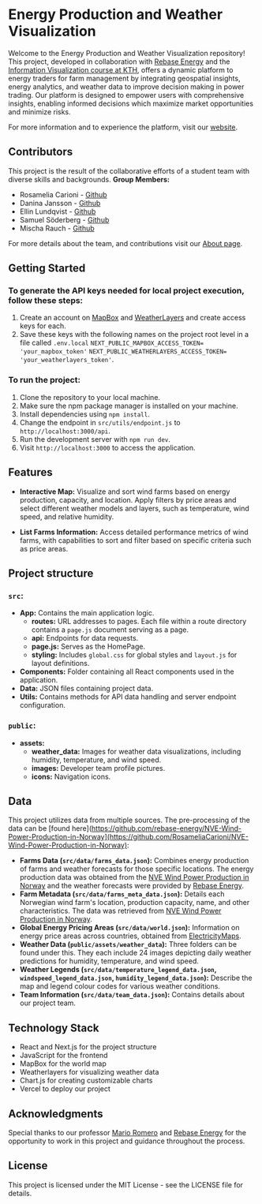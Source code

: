 # Energy Production and Weather Visualization

Welcome to the Energy Production and Weather Visualization repository! This project, developed in collaboration with [Rebase Energy](https://www.rebase.energy/) and the [Information Visualization course at KTH](https://www.kth.se/student/kurser/kurs/DH2321?l=en), offers a dynamic platform to energy traders for farm management by integrating geospatial insights, energy analytics, and weather data to improve decision making in power trading. Our platform is designed to empower users with comprehensive insights, enabling informed decisions which maximize market opportunities and minimize risks.

For more information and to experience the platform, visit our [website](https://weather-visualization-rebase.vercel.app/).

## Contributors

This project is the result of the collaborative efforts of a student team with diverse skills and backgrounds. 
**Group Members:** 
- Rosamelia Carioni - [Github](https://github.com/RosameliaCarioni)
- Danina Jansson - [Github](https://github.com/DaninaJansson)
- Ellin Lundqvist - [Github](https://github.com/elinlqv)
- Samuel Söderberg - [Github](https://github.com/sasoder)
- Mischa Rauch - [Github](https://github.com/MischaRauch)

For more details about the team, and contributions visit our [About page](https://weather-visualization-rebase.vercel.app/about).

## Getting Started

### To generate the API keys needed for local project execution, follow these steps:
1. Create an account on [MapBox](https://www.mapbox.com/) and [WeatherLayers](https://weatherlayers.com/demo.html) and create access keys for each.
2. Save these keys with the following names on the project root level in a file called `.env.local` `NEXT_PUBLIC_MAPBOX_ACCESS_TOKEN= 'your_mapbox_token'` `NEXT_PUBLIC_WEATHERLAYERS_ACCESS_TOKEN= 'your_weatherlayers_token'`.

### To run the project:
1. Clone the repository to your local machine.
2. Make sure the npm package manager is installed on your machine. 
3. Install dependencies using `npm install`.
4. Change the endpoint in `src/utils/endpoint.js` to `http://localhost:3000/api`. 
5. Run the development server with `npm run dev`.
6. Visit `http://localhost:3000` to access the application.

## Features

- **Interactive Map:** Visualize and sort wind farms based on energy production, capacity, and location. Apply filters by price areas and select different weather models and layers, such as temperature, wind speed, and relative humidity.

- **List Farms Information:** Access detailed performance metrics of wind farms, with capabilities to sort and filter based on specific criteria such as price areas.


## Project structure 
### `src`:
- **App:** Contains the main application logic.
  - **routes:** URL addresses to pages. Each file within a route directory contains a `page.js` document serving as a page.
  - **api:** Endpoints for data requests.
  - **page.js:** Serves as the HomePage.
  - **styling:** Includes `global.css` for global styles and `layout.js` for layout definitions.
- **Components:** Folder containing all React components used in the application.
- **Data:** JSON files containing project data.
- **Utils:** Contains methods for API data handling and server endpoint configuration.

### `public`:
- **assets:**
  - **weather_data:** Images for weather data visualizations, including humidity, temperature, and wind speed.
  - **images:** Developer team profile pictures.
  - **icons:** Navigation icons.

## Data

This project utilizes data from multiple sources. The pre-processing of the data can be [found here](https://github.com/rebase-energy/NVE-Wind-Power-Production-in-Norway](https://github.com/RosameliaCarioni/NVE-Wind-Power-Production-in-Norway):

- **Farms Data (`src/data/farms_data.json`):** Combines energy production of farms and weather forecasts for those specific locations. The energy production data was obtained from the [NVE Wind Power Production in Norway](https://github.com/rebase-energy/NVE-Wind-Power-Production-in-Norway) and the weather forecasts were provided by [Rebase Energy](https://www.rebase.energy/).
- **Farm Metadata (`src/data/farms_meta_data.json`):** Details each Norwegian wind farm's location, production capacity, name, and other characteristics. The data was retrieved from [NVE Wind Power Production in Norway](https://github.com/rebase-energy/NVE-Wind-Power-Production-in-Norway).
- **Global Energy Pricing Areas (`src/data/world.json`):** Information on energy price areas across countries, obtained from [ElectricityMaps](https://github.com/electricitymaps/electricitymaps-contrib/tree/master/web/geo).
- **Weather Data (`public/assets/weather_data`):** Three folders can be found under this. They each include 24 images depicting daily weather predictions for humidity, temperature, and wind speed.
- **Weather Legends (`src/data/temperature_legend_data.json`, `windspeed_legend_data.json`, `humidity_legend_data.json`):** Describe the map and legend colour codes for various weather conditions.
- **Team Information (`src/data/team_data.json`):** Contains details about our project team.


## Technology Stack

- React and Next.js for the project structure
- JavaScript for the frontend
- MapBox for the world map
- Weatherlayers for visualizing weather data
- Chart.js for creating customizable charts
- Vercel to deploy our project



## Acknowledgments

Special thanks to our professor [Mario Romero](https://www.linkedin.com/search/results/all/?fetchDeterministicClustersOnly=true&heroEntityKey=urn%3Ali%3Afsd_profile%3AACoAAADoHHcB82kx1734f-HuZhngWj8iIWY8ZXs&keywords=mario%20romero&origin=RICH_QUERY_SUGGESTION&position=0&searchId=99bed06d-720d-4bd8-aa6c-cceb65fb9d20&sid=dit&spellCorrectionEnabled=false) and [Rebase Energy](https://www.rebase.energy/) for the opportunity to work in this project and guidance throughout the process.

## License
 
This project is licensed under the MIT License - see the LICENSE file for details.






